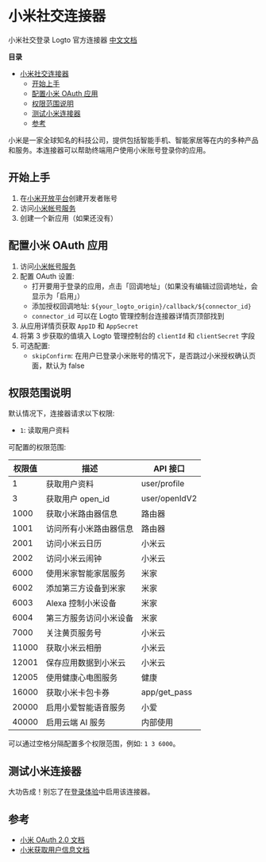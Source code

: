 # 小米社交连接器

小米社交登录 Logto 官方连接器 [中文文档](#小米社交连接器)

**目录**

- [小米社交连接器](#小米社交连接器)
  - [开始上手](#开始上手)
  - [配置小米 OAuth 应用](#配置小米-oauth-应用)
  - [权限范围说明](#权限范围说明)
  - [测试小米连接器](#测试小米连接器)
  - [参考](#参考)

小米是一家全球知名的科技公司，提供包括智能手机、智能家居等在内的多种产品和服务。本连接器可以帮助终端用户使用小米账号登录你的应用。

## 开始上手

1. 在[小米开放平台](https://dev.mi.com/)创建开发者账号
2. 访问[小米帐号服务](https://dev.mi.com/passport/oauth2/applist)
3. 创建一个新应用（如果还没有）

## 配置小米 OAuth 应用

1. 访问[小米帐号服务](https://dev.mi.com/passport/oauth2/applist)
2. 配置 OAuth 设置:
   - 打开要用于登录的应用，点击「回调地址」（如果没有编辑过回调地址，会显示为「启用」）
   - 添加授权回调地址: `${your_logto_origin}/callback/${connector_id}`
   - `connector_id` 可以在 Logto 管理控制台连接器详情页顶部找到
3. 从应用详情页获取 `AppID` 和 `AppSecret`
4. 将第 3 步获取的值填入 Logto 管理控制台的 `clientId` 和 `clientSecret` 字段
5. 可选配置:
   - `skipConfirm`: 在用户已登录小米账号的情况下，是否跳过小米授权确认页面，默认为 false

## 权限范围说明

默认情况下，连接器请求以下权限:

- `1`: 读取用户资料

可配置的权限范围:

| 权限值 | 描述 | API 接口 |
|-------|------|----------|
| 1 | 获取用户资料 | user/profile |
| 3 | 获取用户 open_id | user/openIdV2 |
| 1000 | 获取小米路由器信息 | 路由器 |
| 1001 | 访问所有小米路由器信息 | 路由器 |
| 2001 | 访问小米云日历 | 小米云 |
| 2002 | 访问小米云闹钟 | 小米云 |
| 6000 | 使用米家智能家居服务 | 米家 |
| 6002 | 添加第三方设备到米家 | 米家 |
| 6003 | Alexa 控制小米设备 | 米家 |
| 6004 | 第三方服务访问小米设备 | 米家 |
| 7000 | 关注黄页服务号 | 小米云 |
| 11000 | 获取小米云相册 | 小米云 |
| 12001 | 保存应用数据到小米云 | 小米云 |
| 12005 | 使用健康心电图服务 | 健康 |
| 16000 | 获取小米卡包卡券 | app/get_pass |
| 20000 | 启用小爱智能语音服务 | 小爱 |
| 40000 | 启用云端 AI 服务 | 内部使用 |

可以通过空格分隔配置多个权限范围，例如: `1 3 6000`。

## 测试小米连接器

大功告成！别忘了在[登录体验](https://docs.logto.io/zh-CN/connectors/social-connectors#enable-social-sign-in)中启用该连接器。

## 参考

- [小米 OAuth 2.0 文档](https://dev.mi.com/xiaomihyperos/documentation/detail?pId=1708)
- [小米获取用户信息文档](https://dev.mi.com/xiaomihyperos/documentation/detail?pId=1517)
